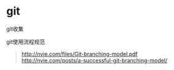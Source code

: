 # git
git收集

git使用流程规范
> http://nvie.com/files/Git-branching-model.pdf
> http://nvie.com/posts/a-successful-git-branching-model/
